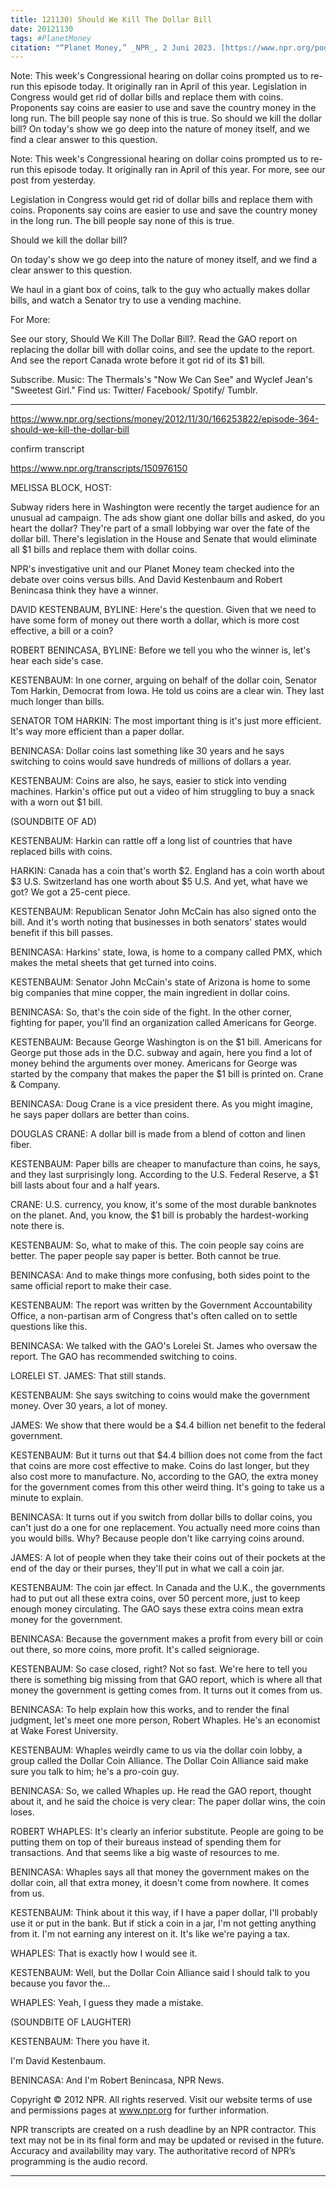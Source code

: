 ```yaml
---
title: 121130) Should We Kill The Dollar Bill
date: 20121130
tags: #PlanetMoney
citation: "“Planet Money,” _NPR_, 2 Juni 2023. [https://www.npr.org/podcasts/510289/planet-money](https://www.npr.org/podcasts/510289/planet-money) (diakses 4 Juni 2023)."
---
```


Note: This week's Congressional hearing on dollar coins prompted us to re-run this episode today. It originally ran in April of this year. Legislation in Congress would get rid of dollar bills and replace them with coins. Proponents say coins are easier to use and save the country money in the long run. The bill people say none of this is true. So should we kill the dollar bill? On today's show we go deep into the nature of money itself, and we find a clear answer to this question.

Note: This week's Congressional hearing on dollar coins prompted us to re-run this episode today. It originally ran in April of this year. For more, see our post from yesterday.

Legislation in Congress would get rid of dollar bills and replace them with coins. Proponents say coins are easier to use and save the country money in the long run. The bill people say none of this is true.

Should we kill the dollar bill?

On today's show we go deep into the nature of money itself, and we find a clear answer to this question.

We haul in a giant box of coins, talk to the guy who actually makes dollar bills, and watch a Senator try to use a vending machine.

For More:

See our story, Should We Kill The Dollar Bill?. Read the GAO report on replacing the dollar bill with dollar coins, and see the update to the report. And see the report Canada wrote before it got rid of its $1 bill.

Subscribe. Music: The Thermals's "Now We Can See" and Wyclef Jean's "Sweetest Girl." Find us: Twitter/ Facebook/ Spotify/ Tumblr.

----

https://www.npr.org/sections/money/2012/11/30/166253822/episode-364-should-we-kill-the-dollar-bill

confirm transcript 

https://www.npr.org/transcripts/150976150

MELISSA BLOCK, HOST:

Subway riders here in Washington were recently the target audience for an unusual ad campaign. The ads show giant one dollar bills and asked, do you heart the dollar? They're part of a small lobbying war over the fate of the dollar bill. There's legislation in the House and Senate that would eliminate all $1 bills and replace them with dollar coins.

NPR's investigative unit and our Planet Money team checked into the debate over coins versus bills. And David Kestenbaum and Robert Benincasa think they have a winner.

DAVID KESTENBAUM, BYLINE: Here's the question. Given that we need to have some form of money out there worth a dollar, which is more cost effective, a bill or a coin?

ROBERT BENINCASA, BYLINE: Before we tell you who the winner is, let's hear each side's case.

KESTENBAUM: In one corner, arguing on behalf of the dollar coin, Senator Tom Harkin, Democrat from Iowa. He told us coins are a clear win. They last much longer than bills.

SENATOR TOM HARKIN: The most important thing is it's just more efficient. It's way more efficient than a paper dollar.

BENINCASA: Dollar coins last something like 30 years and he says switching to coins would save hundreds of millions of dollars a year.

KESTENBAUM: Coins are also, he says, easier to stick into vending machines. Harkin's office put out a video of him struggling to buy a snack with a worn out $1 bill.

(SOUNDBITE OF AD)

KESTENBAUM: Harkin can rattle off a long list of countries that have replaced bills with coins.

HARKIN: Canada has a coin that's worth $2. England has a coin worth about $3 U.S. Switzerland has one worth about $5 U.S. And yet, what have we got? We got a 25-cent piece.

KESTENBAUM: Republican Senator John McCain has also signed onto the bill. And it's worth noting that businesses in both senators' states would benefit if this bill passes.

BENINCASA: Harkins' state, Iowa, is home to a company called PMX, which makes the metal sheets that get turned into coins.

KESTENBAUM: Senator John McCain's state of Arizona is home to some big companies that mine copper, the main ingredient in dollar coins.

BENINCASA: So, that's the coin side of the fight. In the other corner, fighting for paper, you'll find an organization called Americans for George.

KESTENBAUM: Because George Washington is on the $1 bill. Americans for George put those ads in the D.C. subway and again, here you find a lot of money behind the arguments over money. Americans for George was started by the company that makes the paper the $1 bill is printed on. Crane & Company.

BENINCASA: Doug Crane is a vice president there. As you might imagine, he says paper dollars are better than coins.

DOUGLAS CRANE: A dollar bill is made from a blend of cotton and linen fiber.

KESTENBAUM: Paper bills are cheaper to manufacture than coins, he says, and they last surprisingly long. According to the U.S. Federal Reserve, a $1 bill lasts about four and a half years.

CRANE: U.S. currency, you know, it's some of the most durable banknotes on the planet. And, you know, the $1 bill is probably the hardest-working note there is.

KESTENBAUM: So, what to make of this. The coin people say coins are better. The paper people say paper is better. Both cannot be true.

BENINCASA: And to make things more confusing, both sides point to the same official report to make their case.

KESTENBAUM: The report was written by the Government Accountability Office, a non-partisan arm of Congress that's often called on to settle questions like this.

BENINCASA: We talked with the GAO's Lorelei St. James who oversaw the report. The GAO has recommended switching to coins.

LORELEI ST. JAMES: That still stands.

KESTENBAUM: She says switching to coins would make the government money. Over 30 years, a lot of money.

JAMES: We show that there would be a $4.4 billion net benefit to the federal government.

KESTENBAUM: But it turns out that $4.4 billion does not come from the fact that coins are more cost effective to make. Coins do last longer, but they also cost more to manufacture. No, according to the GAO, the extra money for the government comes from this other weird thing. It's going to take us a minute to explain.

BENINCASA: It turns out if you switch from dollar bills to dollar coins, you can't just do a one for one replacement. You actually need more coins than you would bills. Why? Because people don't like carrying coins around.

JAMES: A lot of people when they take their coins out of their pockets at the end of the day or their purses, they'll put in what we call a coin jar.

KESTENBAUM: The coin jar effect. In Canada and the U.K., the governments had to put out all these extra coins, over 50 percent more, just to keep enough money circulating. The GAO says these extra coins mean extra money for the government.

BENINCASA: Because the government makes a profit from every bill or coin out there, so more coins, more profit. It's called seigniorage.

KESTENBAUM: So case closed, right? Not so fast. We're here to tell you there is something big missing from that GAO report, which is where all that money the government is getting comes from. It turns out it comes from us.

BENINCASA: To help explain how this works, and to render the final judgment, let's meet one more person, Robert Whaples. He's an economist at Wake Forest University.

KESTENBAUM: Whaples weirdly came to us via the dollar coin lobby, a group called the Dollar Coin Alliance. The Dollar Coin Alliance said make sure you talk to him; he's a pro-coin guy.

BENINCASA: So, we called Whaples up. He read the GAO report, thought about it, and he said the choice is very clear: The paper dollar wins, the coin loses.

ROBERT WHAPLES: It's clearly an inferior substitute. People are going to be putting them on top of their bureaus instead of spending them for transactions. And that seems like a big waste of resources to me.

BENINCASA: Whaples says all that money the government makes on the dollar coin, all that extra money, it doesn't come from nowhere. It comes from us.

KESTENBAUM: Think about it this way, if I have a paper dollar, I'll probably use it or put in the bank. But if stick a coin in a jar, I'm not getting anything from it. I'm not earning any interest on it. It's like we're paying a tax.

WHAPLES: That is exactly how I would see it.

KESTENBAUM: Well, but the Dollar Coin Alliance said I should talk to you because you favor the...

WHAPLES: Yeah, I guess they made a mistake.

(SOUNDBITE OF LAUGHTER)

KESTENBAUM: There you have it.

I'm David Kestenbaum.

BENINCASA: And I'm Robert Benincasa, NPR News.

Copyright © 2012 NPR. All rights reserved. Visit our website terms of use and permissions pages at www.npr.org for further information.

NPR transcripts are created on a rush deadline by an NPR contractor. This text may not be in its final form and may be updated or revised in the future. Accuracy and availability may vary. The authoritative record of NPR’s programming is the audio record.

----
